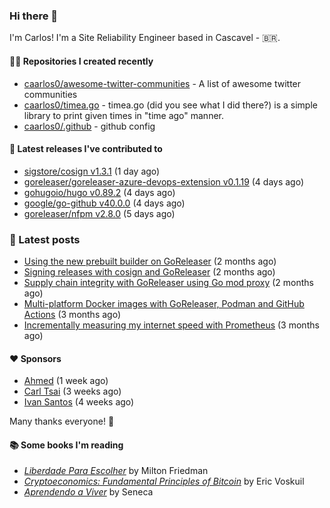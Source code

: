 ### Hi there 👋

I'm Carlos! I'm a Site Reliability Engineer based in Cascavel - 🇧🇷.

#### 👨‍💻 Repositories I created recently
- [caarlos0/awesome-twitter-communities](https://github.com/caarlos0/awesome-twitter-communities) - A list of awesome twitter communities
- [caarlos0/timea.go](https://github.com/caarlos0/timea.go) - timea.go (did you see what I did there?) is a simple library to print given times in &#34;time ago&#34; manner.
- [caarlos0/.github](https://github.com/caarlos0/.github) - github config

#### 🚀 Latest releases I've contributed to


- [sigstore/cosign v1.3.1](https://github.com/sigstore/cosign/releases/tag/v1.3.1) (1 day ago)
- [goreleaser/goreleaser-azure-devops-extension v0.1.19](https://github.com/goreleaser/goreleaser-azure-devops-extension/releases/tag/v0.1.19) (4 days ago)
- [gohugoio/hugo v0.89.2](https://github.com/gohugoio/hugo/releases/tag/v0.89.2) (4 days ago)
- [google/go-github v40.0.0](https://github.com/google/go-github/releases/tag/v40.0.0) (4 days ago)
- [goreleaser/nfpm v2.8.0](https://github.com/goreleaser/nfpm/releases/tag/v2.8.0) (5 days ago)

### 📄 Latest posts
- [Using the new prebuilt builder on GoReleaser](https://carlosbecker.com/posts/goreleaser-prebuilt/) (2 months ago)
- [Signing releases with cosign and GoReleaser](https://carlosbecker.com/posts/goreleaser-cosign/) (2 months ago)
- [Supply chain integrity with GoReleaser using Go mod proxy](https://carlosbecker.com/posts/supply-chain-goreleaser-go-mod-proxy/) (2 months ago)
- [Multi-platform Docker images with GoReleaser, Podman and GitHub Actions](https://carlosbecker.com/posts/goreleaser-actions-podman/) (3 months ago)
- [Incrementally measuring my internet speed with Prometheus](https://carlosbecker.com/posts/speedtest-prometheus/) (3 months ago)

#### ❤️ Sponsors
- [Ahmed](https://github.com/Clivern) (1 week ago)
- [Carl Tsai](https://github.com/moonape1226) (3 weeks ago)
- [Ivan Santos](https://github.com/pragmaticivan) (4 weeks ago)

Many thanks everyone! 🙏

#### 📚 Some books I'm reading
- _[Liberdade Para Escolher](https://www.goodreads.com/book/show/17238591-liberdade-para-escolher)_ by Milton Friedman
- _[Cryptoeconomics: Fundamental Principles of Bitcoin](https://www.goodreads.com/book/show/56919322-cryptoeconomics)_ by Eric Voskuil
- _[Aprendendo a Viver](https://www.goodreads.com/book/show/28219486-aprendendo-a-viver)_ by Seneca
